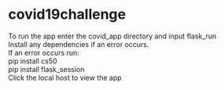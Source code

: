 # covid19challenge
To run the app enter the covid_app directory and input flask_run <br />
Install any dependencies if an error occurs. <br />
If an error occurs run: <br />
pip install cs50 <br />
pip install flask_session <br />
Click the local host to view the app <br />
